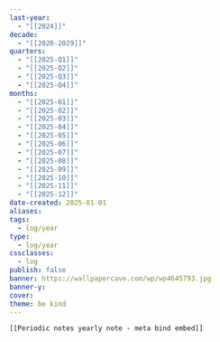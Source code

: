 ```yaml
---
last-year:
  - "[[2024]]"
decade:
  - "[[2020-2029]]"
quarters:
  - "[[2025-Q1]]"
  - "[[2025-Q2]]"
  - "[[2025-Q3]]"
  - "[[2025-Q4]]"
months:
  - "[[2025-01]]"
  - "[[2025-02]]"
  - "[[2025-03]]"
  - "[[2025-04]]"
  - "[[2025-05]]"
  - "[[2025-06]]"
  - "[[2025-07]]"
  - "[[2025-08]]"
  - "[[2025-09]]"
  - "[[2025-10]]"
  - "[[2025-11]]"
  - "[[2025-12]]"
date-created: 2025-01-01
aliases: 
tags:
  - log/year
type:
  - log/year
cssclasses:
  - log
publish: false
banner: https://wallpapercave.com/wp/wp4645793.jpg
banner-y: 
cover: 
theme: be kind
---
```



```meta-bind-embed
[[Periodic notes yearly note - meta bind embed]]
```
